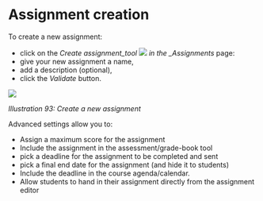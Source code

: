# Assignment creation

To create a new assignment:

* click on the _Create assignment\_tool_ ![](../../.gitbook/assets/graphics65.png) _in the \_Assignments_ page:
* give your new assignment a name,
* add a description \(optional\),
* click the _Validate_ button.

![](../../.gitbook/assets/graphics66.png)

_Illustration 93: Create a new assignment_

Advanced settings allow you to:

* Assign a maximum score for the assignment
* Include the assignment in the assessment/grade-book tool
* pick a deadline for the assignment to be completed and sent
* pick a final end date for the assignment \(and hide it to students\)
* Include the deadline in the course agenda/calendar.
* Allow students to hand in their assignment directly from the assignment editor

